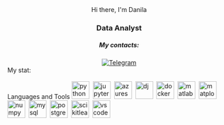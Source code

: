 <div id= "header" align = "center"
    <h1>Hi there, I'm Danila</h1>
    <h3>Data Analyst</h3>
    <h5>My contacts:</h5>
</div>
<div id = 'socials' align = 'center'>
     <a href = "https://t.me/Dan_Hhh">
      <img src = "https://img.shields.io/badge/Telegram-blue?style=for-the-badge&logo=telegram&logoColor=white" alt = "Telegram" />
    </a>
</div>
My stat:
<div id="stat" align="center">
      <img src="http://github-profile-summary-cards.vercel.app/api/cards/profile-details?username=danila-nechaev&theme=github_dark" alt=""/>
      <img src="http://github-profile-summary-cards.vercel.app/api/cards/repos-per-language?username=danila-nechaev&theme=github_dark" alt=""/>
      <img src="http://github-profile-summary-cards.vercel.app/api/cards/stats?username=danila-nechaev&theme=github_dark" alt=""/>
</div>
Languages and Tools
<img src="https://cdn.jsdelivr.net/gh/devicons/devicon@latest/icons/python/python-original.svg" title= "python"
    width = "40" height = "40" />&nbsp;
<img src="https://cdn.jsdelivr.net/gh/devicons/devicon@latest/icons/jupyter/jupyter-original-wordmark.svg" title= "jupyter"
    width = "40" height = "40" />&nbsp;
<img src="https://cdn.jsdelivr.net/gh/devicons/devicon@latest/icons/azuresqldatabase/azuresqldatabase-original.svg" title= "azuresqldatabase"
    width = "40" height = "40" />&nbsp;
<img src="https://cdn.jsdelivr.net/gh/devicons/devicon@latest/icons/django/django-plain.svg" title= "dj"
    width = "40" height = "40" />&nbsp;
<img src="https://cdn.jsdelivr.net/gh/devicons/devicon@latest/icons/docker/docker-original.svg" title= "docker"
    width = "40" height = "40" />&nbsp;
<img src="https://cdn.jsdelivr.net/gh/devicons/devicon@latest/icons/matlab/matlab-original.svg" title= "matlab"
    width = "40" height = "40" />&nbsp;
<img src="https://cdn.jsdelivr.net/gh/devicons/devicon@latest/icons/matplotlib/matplotlib-original-wordmark.svg" title= "matplotlib"
    width = "40" height = "40" />&nbsp;
<img src="https://cdn.jsdelivr.net/gh/devicons/devicon@latest/icons/numpy/numpy-original-wordmark.svg" title= "numpy"
    width = "40" height = "40" />&nbsp;
<img src="https://cdn.jsdelivr.net/gh/devicons/devicon@latest/icons/mysql/mysql-plain-wordmark.svg" title= "mysql"
    width = "40" height = "40" />&nbsp;
<img src="https://cdn.jsdelivr.net/gh/devicons/devicon@latest/icons/postgresql/postgresql-original.svg" title= "postgresql"
    width = "40" height = "40" />&nbsp;
<img src="https://cdn.jsdelivr.net/gh/devicons/devicon@latest/icons/scikitlearn/scikitlearn-original.svg" title= "scikitlearn"
    width = "40" height = "40" />&nbsp;
<img src="https://cdn.jsdelivr.net/gh/devicons/devicon@latest/icons/vscode/vscode-original-wordmark.svg" title= "vscode"
    width = "40" height = "40" />&nbsp;

